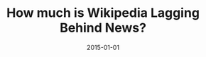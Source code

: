 ---
title: "How much is Wikipedia Lagging Behind News?"
collection: publications
permalink: /publication/2015-DBLP_conf_websci_FetahuAA15
date: 2015-01-01
venue: 'Proceedings of the {ACM} Web Science Conference, WebSci 2015, Oxford, United Kingdom, June 28 - July 1, 2015'
---